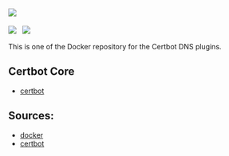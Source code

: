 # ![](https://certbot.eff.org/images/certbot-logo-1A.svg)
[![](https://img.shields.io/badge/current-v0.38.0-blue.svg)](https://github.com/certbot/certbot.git) &nbsp; [![](https://travis-ci.com/certbot/certbot.svg?branch=0.38.x)](https://travis-ci.com/certbot/certbot)

This is one of the Docker repository for the Certbot DNS plugins.

## Certbot Core

* [certbot](https://hub.docker.com/r/certbot/certbot)

## Sources:

* [docker](https://www.github.com/certbot/certbot-docker.git)
* [certbot](https://www.github.com/certbot/certbot.git)
